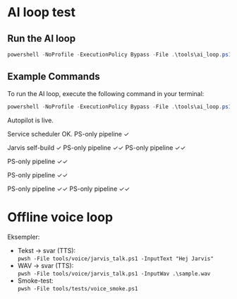 ﻿# AI loop test

## Run the AI loop
```powershell
powershell -NoProfile -ExecutionPolicy Bypass -File .\tools\ai_loop.ps1
```

## Example Commands
To run the AI loop, execute the following command in your terminal:
```powershell
powershell -NoProfile -ExecutionPolicy Bypass -File .\tools\ai_loop.ps1
```
Autopilot is live.

Service scheduler OK.
PS-only pipeline ✓

Jarvis self-build ✓
PS-only pipeline ✓✓
PS-only pipeline ✓✓






PS-only pipeline ✓✓


PS-only pipeline ✓✓

PS-only pipeline ✓✓
PS-only pipeline ✓✓


# Offline voice loop

Eksempler:
- Tekst → svar (TTS):  
  `pwsh -File tools/voice/jarvis_talk.ps1 -InputText "Hej Jarvis"`
- WAV → svar (TTS):  
  `pwsh -File tools/voice/jarvis_talk.ps1 -InputWav .\sample.wav`
- Smoke-test:  
  `pwsh -File tools/tests/voice_smoke.ps1`


